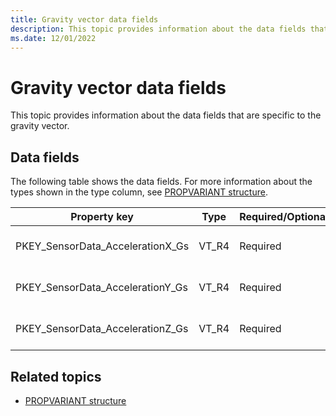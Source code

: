 ```yaml
---
title: Gravity vector data fields
description: This topic provides information about the data fields that are specific to the gravity vector.
ms.date: 12/01/2022
---
```


# Gravity vector data fields

This topic provides information about the data fields that are specific to the gravity vector.

## Data fields

The following table shows the data fields. For more information about the types shown in the type column, see [PROPVARIANT structure](/windows/win32/api/propidlbase/ns-propidlbase-propvariant).

| Property key | Type | Required/Optional | Description |
|---|---|---|---|
| PKEY_SensorData_AccelerationX_Gs | VT_R4 | Required | The x-axis acceleration in g's. |
| PKEY_SensorData_AccelerationY_Gs | VT_R4 | Required | The y-axis acceleration in g's. |
| PKEY_SensorData_AccelerationZ_Gs | VT_R4 | Required | The z-axis acceleration in g's. |

## Related topics

- [PROPVARIANT structure](/windows/win32/api/propidlbase/ns-propidlbase-propvariant)
